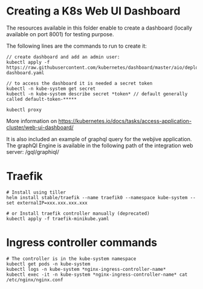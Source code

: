 Creating a K8s Web UI Dashboard
===============================

The resources available in this folder enable to create a dashboard (locally available on port 8001) for testing purpose. 

The following lines are the commands to run to create it: 
```
// create dashboard and add an admin user:
kubectl apply -f https://raw.githubusercontent.com/kubernetes/dashboard/master/aio/deploy/recommended/kubernetes-dashboard.yaml

// to access the dashboard it is needed a secret token
kubectl -n kube-system get secret
kubectl -n kube-system describe secret *token* // default generally called default-token-*****

kubectl proxy
```

More information on https://kubernetes.io/docs/tasks/access-application-cluster/web-ui-dashboard/

It is also included an example of graphql query for the webjive application. The graphQl Engine is available in the following path of the integration web server: /gql/graphiql/

Traefik
=============
```
# Install using tiller
helm install stable/traefik --name traefik0 --namespace kube-system --set externalIP=xxx.xxx.xxx.xxx

# or Install traefik controller manually (deprecated)
kubectl apply -f traefik-minikube.yaml

```

Ingress controller commands
===========================
```
# The controller is in the kube-system namespace
kubectl get pods -n kube-system
kubectl logs -n kube-system *nginx-ingress-controller-name*
kubectl exec -it -n kube-system *nginx-ingress-controller-name* cat /etc/nginx/nginx.conf
```